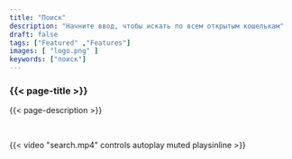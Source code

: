 ```yaml
---
title: "Поиск"
description: "Начните ввод, чтобы искать по всем открытым кошелькам"
draft: false
tags: ["Featured" ,"Features"]
images: [ "logo.png" ]
keywords: ["поиск"]
---
```






### {{< page-title >}} 
{{< page-description >}} 

<br>



{{< video "search.mp4" controls  autoplay muted playsinline >}}